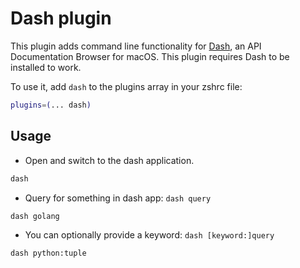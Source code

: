 # Dash plugin

This plugin adds command line functionality for [Dash](https://kapeli.com/dash),
an API Documentation Browser for macOS. This plugin requires Dash to be
installed to work.

To use it, add `dash` to the plugins array in your zshrc file:

```zsh
plugins=(... dash)
```

## Usage

-   Open and switch to the dash application.

```sh
dash
```

-   Query for something in dash app: `dash query`

```sh
dash golang
```

-   You can optionally provide a keyword: `dash [keyword:]query`

```sh
dash python:tuple
```
